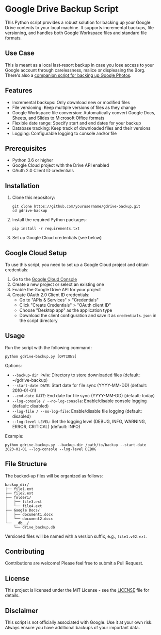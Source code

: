 # Google Drive Backup Script

This Python script provides a robust solution for backing up your Google Drive contents to your local machine. It supports incremental backups, file versioning, and handles both Google Workspace files and standard file formats.

## Use Case

This is meant as a local last-resort backup in case you lose access to your Google account through carelessness, malice or displeasing the Borg. There's also a [companion script for backing up Google Photos](https://github.com/bhatiavivek/gphoto-backup).

## Features

- Incremental backups: Only download new or modified files
- File versioning: Keep multiple versions of files as they change
- Google Workspace file conversion: Automatically convert Google Docs, Sheets, and Slides to Microsoft Office formats
- Flexible date range: Specify start and end dates for your backup
- Database tracking: Keep track of downloaded files and their versions
- Logging: Configurable logging to console and/or file

## Prerequisites

- Python 3.6 or higher
- Google Cloud project with the Drive API enabled
- OAuth 2.0 Client ID credentials

## Installation

1. Clone this repository:
   ```
   git clone https://github.com/yourusername/gdrive-backup.git
   cd gdrive-backup
   ```

2. Install the required Python packages:
   ```
   pip install -r requirements.txt
   ```

3. Set up Google Cloud credentials (see below)

## Google Cloud Setup

To use this script, you need to set up a Google Cloud project and obtain credentials:

1. Go to the [Google Cloud Console](https://console.cloud.google.com/)
2. Create a new project or select an existing one
3. Enable the Google Drive API for your project
4. Create OAuth 2.0 Client ID credentials:
   - Go to "APIs & Services" > "Credentials"
   - Click "Create Credentials" > "OAuth client ID"
   - Choose "Desktop app" as the application type
   - Download the client configuration and save it as `credentials.json` in the script directory

## Usage

Run the script with the following command:

```
python gdrive-backup.py [OPTIONS]
```

Options:
- `--backup-dir PATH`: Directory to store downloaded files (default: ~/gdrive-backup)
- `--start-date DATE`: Start date for file sync (YYYY-MM-DD) (default: 2010-01-01)
- `--end-date DATE`: End date for file sync (YYYY-MM-DD) (default: today)
- `--log-console / --no-log-console`: Enable/disable console logging (default: disabled)
- `--log-file / --no-log-file`: Enable/disable file logging (default: disabled)
- `--log-level LEVEL`: Set the logging level (DEBUG, INFO, WARNING, ERROR, CRITICAL) (default: INFO)

Example:
```
python gdrive-backup.py --backup-dir /path/to/backup --start-date 2023-01-01 --log-console --log-level DEBUG
```

## File Structure

The backed-up files will be organized as follows:
```
backup_dir/
├── file1.ext
├── file2.ext
├── folder1/
│   ├── file3.ext
│   └── file4.ext
├── Google Docs/
│   ├── document1.docx
│   └── document2.docx
└── __db__/
    └── drive_backup.db
```

Versioned files will be named with a version suffix, e.g., `file1.v02.ext`.

## Contributing

Contributions are welcome! Please feel free to submit a Pull Request.

## License

This project is licensed under the MIT License - see the [LICENSE](LICENSE) file for details.

## Disclaimer

This script is not officially associated with Google. Use it at your own risk. Always ensure you have additional backups of your important data.